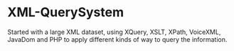 # XML-QuerySystem
Started with a large XML dataset, using XQuery, XSLT, XPath, VoiceXML, JavaDom and PHP to apply different kinds of way to query the information.
